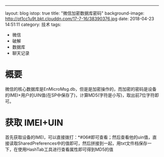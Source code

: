 ---
layout: blog
istop: true
title: "微信加密数据库密码"
background-image: http://ot1cc1u9t.bkt.clouddn.com/17-7-16/38390376.jpg
date:  2018-04-23 14:51:11
category: 技术
tags:
- 微信
- 破解
- 数据库
- 聊天记录
# 概要
微信的核心数据库是EnMicroMsg.db，但是是加密操作的，而加密的密码是设备的IMEI+用户的UIN值(在SP中保存了)，计算MD5(字符是小写)，取出前7位字符即可。
# 获取 IMEI+UIN
首先获取设备的IMEI，可以直接拨打：*#06#即可查看；然后查看他的uin值，直接读取SharedPreferences中的值即可，然后拼接到一起，用txt文件档保存一下，在使用HashTab工具进行查看属性即可得到MD5的值
